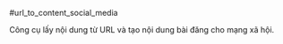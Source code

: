 #url_to_content_social_media

 Công cụ lấy nội dung từ URL và tạo nội dung bài đăng cho mạng xã hội.
